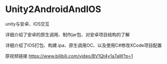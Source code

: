 # Unity2AndroidAndIOS
unity与安卓、IOS交互

详细介绍了安卓的原生调用、制作jar包、对安卓项目结构的了解

详细介绍了IOS打包、构建.ipa、原生调用OC、以及使用C#修改XCode项目配置

原视频链接
https://www.bilibili.com/video/BV1Qt4y1a7aW?p=1
